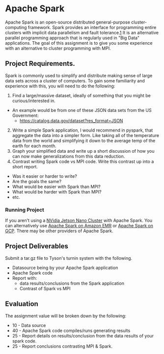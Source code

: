 # Apache Spark
Apache Spark is an open-source distributed general-purpose cluster-computing framework. Spark provides an interface for programming entire clusters with implicit data parallelism and fault tolerance.[1] It is an alternative parallel programming approach that is regularly used in "Big Data" applications. The goal of this assignment is to give you some experience with an alternative to cluster programming with MPI.

## Project Requirements.

Spark is commonly used to simplify and distribute making sense of large data sets across a cluster of computers. To gain some familiarity and experience with this, you will need to do the following:

1. Find a large/massive dataset, ideally of something that you might be curious/interested in.
  * An example would be from one of these JSON data sets from the US Government:
    * https://catalog.data.gov/dataset?res_format=JSON
2. Write a simple Spark application, I would recommend in pyspark, that aggregate the data into a simpler form. Like taking all of the temperature data from the world and simplifying it down to the average temp of the earth for each month.
3. Graph your simplified data and write up a short discussion of how you can now make generalizations from this data reduction.
4. Contrast writing Spark code vs MPI code. Write this contrast up into a short report.
  * Was it easier or harder to write?
  * Are the goals the same?
  * What would be easier with Spark than MPI?
  * What would be harder with Spark than MPI?
  * etc.


### Running Project

If you aren't using a [NVidia Jetson Nano Cluster](https://github.com/csuchico-csci551/JetsonCluster) with Apache Spark. You can alternatively use [Apache Spark on Amazon EMR](https://aws.amazon.com/emr/features/spark/) or [Apache Spark on GCP](https://cloud.google.com/dataproc/). There may be other providers of Apache Spark.

## Project Deliverables

Submit a tar.gz file to Tyson's turnin system with the following.

* Datasource being by your Apache Spark application
* Apache Spark code
* Report with:
  * data results/conclusions from the Spark application
  * Contrast of Spark vs MPI

## Evaluation

The assignment value will be broken down by the following:

* 10 - Data source
* 40 - Apache Spark code compiles/runs generating results
* 25 - Report details on results/conclusion from the data results of your spark code.
* 25 - Report conclusions contrasting MPI & Spark. 

[1]: https://en.wikipedia.org/wiki/Apache_Spark
